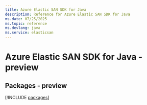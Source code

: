 ```yaml
---
title: Azure Elastic SAN SDK for Java
description: Reference for Azure Elastic SAN SDK for Java
ms.date: 07/25/2025
ms.topic: reference
ms.devlang: java
ms.service: elasticsan
---
```

# Azure Elastic SAN SDK for Java - preview
## Packages - preview
[!INCLUDE [packages](elastic-san-index.md)]